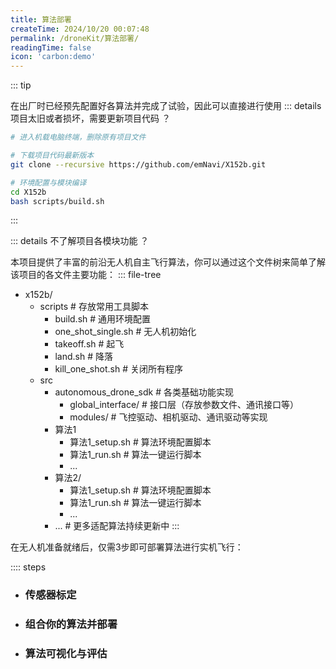 ```yaml
---
title: 算法部署
createTime: 2024/10/20 00:07:48
permalink: /droneKit/算法部署/
readingTime: false
icon: 'carbon:demo'
---
```


::: tip

在出厂时已经预先配置好各算法并完成了试验，因此可以直接进行使用
::: details 项目太旧或者损坏，需要更新项目代码 ？

```bash
# 进入机载电脑终端，删除原有项目文件

# 下载项目代码最新版本
git clone --recursive https://github.com/emNavi/X152b.git

# 环境配置与模块编译
cd X152b
bash scripts/build.sh
```
:::

::: details 不了解项目各模块功能 ？

本项目提供了丰富的前沿无人机自主飞行算法，你可以通过这个文件树来简单了解该项目的各文件主要功能：
::: file-tree

- x152b/
  - scripts  \# 存放常用工具脚本
    - build.sh \# 通用环境配置
    - one_shot_single.sh \# 无人机初始化
    - takeoff.sh \# 起飞
    - land.sh \# 降落
    - kill_one_shot.sh \# 关闭所有程序
  - src
    - autonomous_drone_sdk \# 各类基础功能实现
        - global_interface/ \# 接口层（存放参数文件、通讯接口等）
        - modules/ \# 飞控驱动、相机驱动、通讯驱动等实现
    - 算法1
        - 算法1_setup.sh \# 算法环境配置脚本
        - 算法1_run.sh \# 算法一键运行脚本
        - ...
    - 算法2/
        - 算法1_setup.sh \# 算法环境配置脚本
        - 算法1_run.sh \# 算法一键运行脚本
        - ...
    - ... \# 更多适配算法持续更新中
:::


在无人机准备就绪后，仅需3步即可部署算法进行实机飞行：

:::: steps

- ### 传感器标定
  <LinkCard icon="twemoji:astonished-face" title="传感器标定" href="/droneKit/传感器标定/" > </LinkCard>
- ### 组合你的算法并部署
  <LinkCard icon="twemoji:astonished-face" title="组合你的算法并部署" href="/droneKit/组合你的算法并部署/">  </LinkCard>
- ### 算法可视化与评估
  <LinkCard icon="twemoji:astonished-face" title="算法可视化与评估" href="/droneKit/算法可视化与评估/">  </LinkCard>

